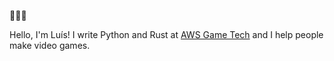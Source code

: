 👾🍰🤘

Hello, I'm Luís! I write Python and Rust at [AWS Game Tech](https://aws.amazon.com/gametech/) and I help people make video games.
